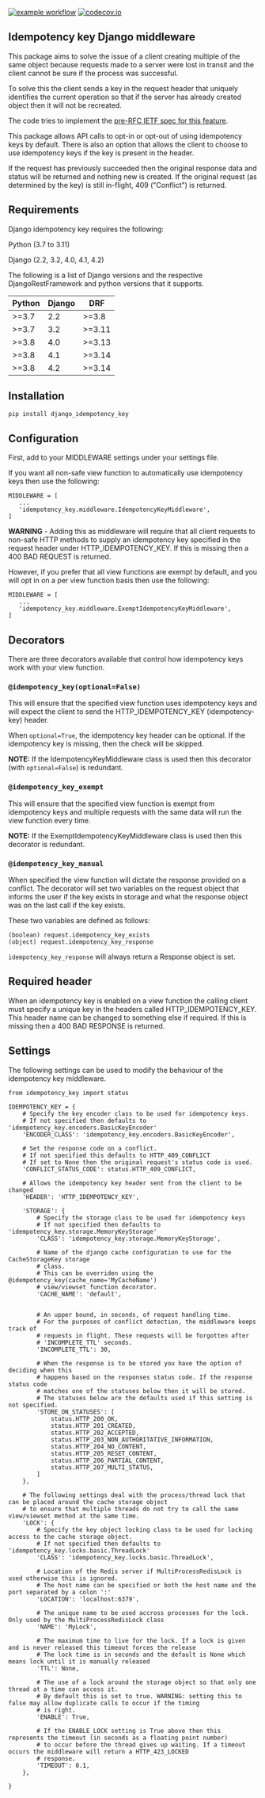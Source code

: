 [![example workflow](https://github.com/yoyowallet/django-idempotency-key/actions/workflows/continuous_integration.yml/badge.svg?branch=master)](https://github.com/yoyowallet/django-idempotency-key/commit/master)
[![codecov.io](https://codecov.io/gh/yoyowallet/django-idempotency-key/branch/master/graphs/badge.svg?branch=master)](https://codecov.io/github/yoyowallet/django-idempotency-key)

## Idempotency key Django middleware
This package aims to solve the issue of a client creating multiple of the same object
because requests made to a server were lost in transit and the client cannot be sure
if the process was successful.

To solve this the client sends a key in the request header that uniquely identifies the
current operation so that if the server has already created object then it will not be
recreated.

The code tries to implement the [pre-RFC IETF spec for this
feature](https://datatracker.ietf.org/doc/draft-ietf-httpapi-idempotency-key-header/).

This package allows API calls to opt-in or opt-out of using idempotency keys by default.
There is also an option that allows the client to choose to use idempotency keys if the
key is present in the header.

If the request has previously succeeded then the original response data and status will be
returned and nothing new is created. If the original request (as determined by the key) is
still in-flight, 409 ("Conflict") is returned.

## Requirements

Django idempotency key requires the following:

Python (3.7 to 3.11)

Django (2.2, 3.2, 4.0, 4.1, 4.2)

The following is a list of Django versions and the respective
DjangoRestFramework and python versions that it supports.

Python  | Django | DRF
--------|--------|--------
 \>=3.7 | 2.2    | \>=3.8
 \>=3.7 | 3.2    | \>=3.11
 \>=3.8 | 4.0    | \>=3.13
 \>=3.8 | 4.1    | \>=3.14
 \>=3.8 | 4.2    | \>=3.14

## Installation

`pip install django_idempotency_key`

## Configuration

First, add to your MIDDLEWARE settings under your settings file.

If you want all non-safe view function to automatically use idempotency keys then use
the following:

```
MIDDLEWARE = [
   ...
   'idempotency_key.middleware.IdempotencyKeyMiddleware',
]
```

**WARNING** - Adding this as middleware will require that all client requests to
non-safe HTTP methods to supply an idempotency key specified in the request header
under HTTP_IDEMPOTENCY_KEY. If this is missing then a 400 BAD REQUEST is returned.

However, if you prefer that all view functions are exempt by default, and you will
opt in on a per view function basis then use the following:

```
MIDDLEWARE = [
   ...
   'idempotency_key.middleware.ExemptIdempotencyKeyMiddleware',
]
```

## Decorators
There are three decorators available that control how idempotency keys work with your
view function.

### `@idempotency_key(optional=False)`
This will ensure that the specified view function uses idempotency keys and will expect
the client to send the HTTP_IDEMPOTENCY_KEY (idempotency-key) header.

When `optional=True`, the idempotency key header can be optional. If the idempotency
key is missing, then the check will be skipped.

**NOTE:** If the IdempotencyKeyMiddleware class is used then this decorator
(with `optional=False`) is redundant.

### `@idempotency_key_exempt`
This will ensure that the specified view function is exempt from idempotency keys and
multiple requests with the same data will run the view function every time.

**NOTE:** If the ExemptIdempotencyKeyMiddleware class is used then this decorator is
redundant.

### `@idempotency_key_manual`
When specified the view function will dictate the response provided on a conflict.
The decorator will set two variables on the request object that informs the user if the
key exists in storage and what the response object was on the last call if the key
exists.

These two variables are defined as follows:

```
(boolean) request.idempotency_key_exists
(object) request.idempotency_key_response
```

`idempotency_key_response` will always return a Response object is set.

## Required header
When an idempotency key is enabled on a view function the calling client must specify a
unique key in the headers called HTTP_IDEMPOTENCY_KEY. This header name can be changed
to something else if required. If this is missing then a 400 BAD RESPONSE is returned.

## Settings
The following settings can be used to modify the behaviour of the idempotency key
middleware.
```
from idempotency_key import status

IDEMPOTENCY_KEY = {
    # Specify the key encoder class to be used for idempotency keys.
    # If not specified then defaults to 'idempotency_key.encoders.BasicKeyEncoder'
    'ENCODER_CLASS': 'idempotency_key.encoders.BasicKeyEncoder',

    # Set the response code on a conflict.
    # If not specified this defaults to HTTP_409_CONFLICT
    # If set to None then the original request's status code is used.
    'CONFLICT_STATUS_CODE': status.HTTP_409_CONFLICT,

    # Allows the idempotency key header sent from the client to be changed
    'HEADER': 'HTTP_IDEMPOTENCY_KEY',

    'STORAGE': {
        # Specify the storage class to be used for idempotency keys
        # If not specified then defaults to 'idempotency_key.storage.MemoryKeyStorage'
        'CLASS': 'idempotency_key.storage.MemoryKeyStorage',

        # Name of the django cache configuration to use for the CacheStorageKey storage
        # class.
        # This can be overriden using the @idempotency_key(cache_name='MyCacheName')
        # view/viewset function decorator.
        'CACHE_NAME': 'default',


        # An upper bound, in seconds, of request handling time.
        # For the purposes of conflict detection, the middleware keeps track of
        # requests in flight. These requests will be forgotten after
        # 'INCOMPLETE_TTL' seconds.
        'INCOMPLETE_TTL': 30,

        # When the response is to be stored you have the option of deciding when this
        # happens based on the responses status code. If the response status code
        # matches one of the statuses below then it will be stored.
        # The statuses below are the defaults used if this setting is not specified.
        'STORE_ON_STATUSES': [
            status.HTTP_200_OK,
            status.HTTP_201_CREATED,
            status.HTTP_202_ACCEPTED,
            status.HTTP_203_NON_AUTHORITATIVE_INFORMATION,
            status.HTTP_204_NO_CONTENT,
            status.HTTP_205_RESET_CONTENT,
            status.HTTP_206_PARTIAL_CONTENT,
            status.HTTP_207_MULTI_STATUS,
        ]
    },

    # The following settings deal with the process/thread lock that can be placed around the cache storage object
    # to ensure that multiple threads do not try to call the same view/viewset method at the same time.
    'LOCK': {
        # Specify the key object locking class to be used for locking access to the cache storage object.
        # If not specified then defaults to 'idempotency_key.locks.basic.ThreadLock'
        'CLASS': 'idempotency_key.locks.basic.ThreadLock',

        # Location of the Redis server if MultiProcessRedisLock is used otherwise this is ignored.
        # The host name can be specified or both the host name and the port separated by a colon ':'
        'LOCATION': 'localhost:6379',

        # The unique name to be used accross processes for the lock. Only used by the MultiProcessRedisLock class
        'NAME': 'MyLock',

        # The maximum time to live for the lock. If a lock is given and is never released this timeout forces the release
        # The lock time is in seconds and the default is None which means lock until it is manually released
        'TTL': None,

        # The use of a lock around the storage object so that only one thread at a time can access it.
        # By default this is set to true. WARNING: setting this to false may allow duplicate calls to occur if the timing
        # is right.
        'ENABLE': True,

        # If the ENABLE_LOCK setting is True above then this represents the timeout (in seconds as a floating point number)
        # to occur before the thread gives up waiting. If a timeout occurs the middleware will return a HTTP_423_LOCKED
        # response.
        'TIMEOUT': 0.1,
    },

}
```
